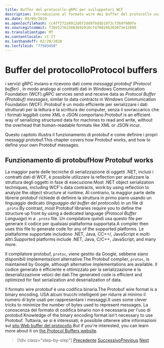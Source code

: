 ```yaml
---
title: Buffer del protocollo-gRPC per sviluppatori WCF
description: Introduzione al formato wire dei buffer del protocollo usato per la rete gRPC.
ms.date: 09/09/2019
ms.openlocfilehash: cc4ff272a9912d6f2dd8f8ddb1972c7369f980fe
ms.sourcegitcommit: f38e527623883b92010cf4760246203073e12898
ms.translationtype: MT
ms.contentlocale: it-IT
ms.lasthandoff: 02/20/2020
ms.locfileid: "77503450"
---
```

# <a name="protocol-buffers"></a><span data-ttu-id="a843c-103">Buffer del protocollo</span><span class="sxs-lookup"><span data-stu-id="a843c-103">Protocol buffers</span></span>

<span data-ttu-id="a843c-104">i servizi gRPC inviano e ricevono dati come *messaggi protobuf (Protocol buffer)* , in modo analogo ai contratti dati in Windows Communication Foundation (WCF).</span><span class="sxs-lookup"><span data-stu-id="a843c-104">gRPC services send and receive data as *Protocol Buffer (Protobuf) messages*, similar to data contracts in Windows Communication Foundation (WCF).</span></span> <span data-ttu-id="a843c-105">Protobuf è un modo efficiente per serializzare i dati strutturati per la lettura e la scrittura dei computer, senza il sovraccarico che i formati leggibili come XML o JSON comportano.</span><span class="sxs-lookup"><span data-stu-id="a843c-105">Protobuf is an efficient way of serializing structured data for machines to read and write, without the overhead that human-readable formats like XML or JSON incur.</span></span>

<span data-ttu-id="a843c-106">Questo capitolo illustra il funzionamento di protobuf e come definire i propri messaggi protobuf.</span><span class="sxs-lookup"><span data-stu-id="a843c-106">This chapter covers how Protobuf works, and how to define your own Protobuf messages.</span></span>

## <a name="how-protobuf-works"></a><span data-ttu-id="a843c-107">Funzionamento di protobuf</span><span class="sxs-lookup"><span data-stu-id="a843c-107">How Protobuf works</span></span>

<span data-ttu-id="a843c-108">La maggior parte delle tecniche di serializzazione di oggetti .NET, inclusi i contratti dati di WCF, è possibile utilizzare la reflection per analizzare la struttura degli oggetti in fase di esecuzione.</span><span class="sxs-lookup"><span data-stu-id="a843c-108">Most .NET object serialization techniques, including WCF's data contracts, work by using reflection to analyze the object structure at runtime.</span></span> <span data-ttu-id="a843c-109">Al contrario, la maggior parte delle librerie protobuf richiede di definire la struttura in primo piano usando un linguaggio dedicato (*linguaggio del buffer del protocollo*) in un file di `.proto`.</span><span class="sxs-lookup"><span data-stu-id="a843c-109">By contrast, most Protobuf libraries require you to define the structure up front by using a dedicated language (*Protocol Buffer Language*) in a `.proto` file.</span></span> <span data-ttu-id="a843c-110">Un compilatore quindi usa questo file per generare il codice per qualsiasi piattaforma supportata.</span><span class="sxs-lookup"><span data-stu-id="a843c-110">A compiler then uses this file to generate code for any of the supported platforms.</span></span> <span data-ttu-id="a843c-111">Le piattaforme supportate includono .NET, Java, CC++/, JavaScript e molti altri.</span><span class="sxs-lookup"><span data-stu-id="a843c-111">Supported platforms include .NET, Java, C/C++, JavaScript, and many more.</span></span> 

<span data-ttu-id="a843c-112">Il compilatore protobuf, `protoc`, viene gestito da Google, sebbene siano disponibili implementazioni alternative.</span><span class="sxs-lookup"><span data-stu-id="a843c-112">The Protobuf compiler, `protoc`, is maintained by Google, although alternative implementations are available.</span></span> <span data-ttu-id="a843c-113">Il codice generato è efficiente e ottimizzato per la serializzazione e la deserializzazione veloci dei dati.</span><span class="sxs-lookup"><span data-stu-id="a843c-113">The generated code is efficient and optimized for fast serialization and deserialization of data.</span></span>

<span data-ttu-id="a843c-114">Il formato wire protobuf è una codifica binaria.</span><span class="sxs-lookup"><span data-stu-id="a843c-114">The Protobuf wire format is a binary encoding.</span></span> <span data-ttu-id="a843c-115">USA alcuni trucchi intelligenti per ridurre al minimo il numero di byte usati per rappresentare i messaggi.</span><span class="sxs-lookup"><span data-stu-id="a843c-115">It uses some clever tricks to minimize the number of bytes used to represent messages.</span></span> <span data-ttu-id="a843c-116">La conoscenza del formato di codifica binario non è necessaria per l'uso di protobuf.</span><span class="sxs-lookup"><span data-stu-id="a843c-116">Knowledge of the binary encoding format isn't necessary to use Protobuf.</span></span> <span data-ttu-id="a843c-117">Tuttavia, se si è interessati, è possibile ottenere altre informazioni sul [sito Web buffer del protocollo](https://developers.google.com/protocol-buffers/docs/encoding).</span><span class="sxs-lookup"><span data-stu-id="a843c-117">But if you're interested, you can learn more about it on [the Protocol Buffers website](https://developers.google.com/protocol-buffers/docs/encoding).</span></span>

>[!div class="step-by-step"]
><span data-ttu-id="a843c-118">[Precedente](why-grpc.md)
>[Successivo](protobuf-messages.md)</span><span class="sxs-lookup"><span data-stu-id="a843c-118">[Previous](why-grpc.md)
[Next](protobuf-messages.md)</span></span>
